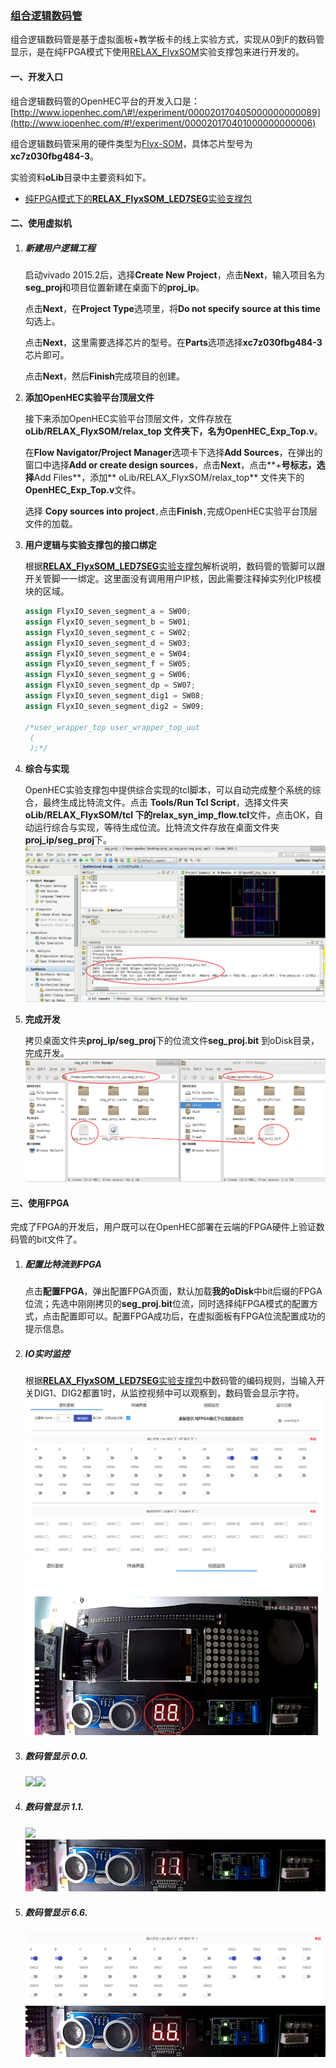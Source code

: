 ### [组合逻辑数码管](http://www.iopenhec.com/#!/experiment/000020170405000000000089)

组合逻辑数码管是基于虚拟面板+教学板卡的线上实验方式，实现从0到F的数码管显示，是在纯FPGA模式下使用[RELAX\_FlyxSOM](http://www.iopenhec.com/#!/app/forum/topics/2332)实验支撑包来进行开发的。

#### 一、开发入口

组合逻辑数码管的OpenHEC平台的开发入口是：[http://www.iopenhec.com/\#!/experiment/000020170405000000000089](http://www.iopenhec.com/#!/experiment/000020170401000000000006)

组合逻辑数码管采用的硬件类型为[Flyx-SOM](http://www.iopenhec.com/#!/hardware/000020161019000000000012)，具体芯片型号为**xc7z030fbg484-3**。

实验资料**oLib**目录中主要资料如下。

* [纯FPGA模式下的**RELAX\_FlyxSOM\_LED7SEG**实验支撑包](http://doc.iopenhec.com/ying-jian/flyx-somji-chu-pei-zhi/ying-jian-zhi-cheng-bao/shi-yan-zhi-cheng-bao-relax-flyxsom-led7seg-ru-men-shou-ce.html)

#### 二、使用虚拟机

1. ##### **新建用户逻辑工程**

   启动vivado 2015.2后，选择**Create New Project**，点击**Next**，输入项目名为**seg\_proj**和项目位置新建在桌面下的**proj\_ip**。

   点击**Next**，在**Project Type**选项里，将**Do not specify source at this time**勾选上。

   点击**Next**，这里需要选择芯片的型号。在**Parts**选项选择**xc7z030fbg484-3**芯片即可。

   点击**Next**，然后**Finish**完成项目的创建。

2. **添加OpenHEC实验平台顶层文件**

   接下来添加OpenHEC实验平台顶层文件，文件存放在**oLib/RELAX\_FlyxSOM/relax\_top **文件夹下，名为**OpenHEC\_Exp\_Top.v**。

   在**Flow Navigator/Project Manager**选项卡下选择**Add Sources**，在弹出的窗口中选择**Add or create design sources**，点击**Next**，点击**+**号标志，选择**Add Files**，添加** oLib/RELAX\_FlyxSOM/relax\_top** 文件夹下的**OpenHEC\_Exp\_Top.v**文件。

   选择 **Copy sources into project**`,`点击**Finish**`,`完成OpenHEC实验平台顶层文件的加载。

3. **用户逻辑与实验支撑包的接口绑定**

   根据[**RELAX\_FlyxSOM\_LED7SEG**实验支撑包](http://doc.iopenhec.com/ying-jian/flyx-somji-chu-pei-zhi/ying-jian-zhi-cheng-bao/shi-yan-zhi-cheng-bao-relax-flyxsom-led7seg-ru-men-shou-ce.html)解析说明，数码管的管脚可以跟开关管脚一一绑定。这里面没有调用用户IP核，因此需要注释掉实列化IP核模块的区域。

   ```verilog
   assign FlyxIO_seven_segment_a = SW00;
   assign FlyxIO_seven_segment_b = SW01;
   assign FlyxIO_seven_segment_c = SW02;
   assign FlyxIO_seven_segment_d = SW03;
   assign FlyxIO_seven_segment_e = SW04;
   assign FlyxIO_seven_segment_f = SW05;
   assign FlyxIO_seven_segment_g = SW06;
   assign FlyxIO_seven_segment_dp = SW07;
   assign FlyxIO_seven_segment_dig1 = SW08;
   assign FlyxIO_seven_segment_dig2 = SW09;

   /*user_wrapper_top user_wrapper_top_uut
    (
    );*/
   ```

4. **综合与实现**

   OpenHEC实验支撑包中提供综合实现的tcl脚本，可以自动完成整个系统的综合，最终生成比特流文件。点击 **Tools/Run Tcl Script**，选择文件夹**oLib/RELAX\_FlyxSOM/tcl **下的**relax\_syn\_imp\_flow.tcl**文件，点击OK，自动运行综合与实现，等待生成位流。比特流文件存放在桌面文件夹**proj\_ip/seg\_proj**下。![](/assets/seg_gen_bit.png)

5. **完成开发**

   拷贝桌面文件夹**proj\_ip/seg\_proj**下的位流文件**seg\_proj.bit** 到oDisk目录，完成开发。![](/assets/finish_seg.png)

#### 三、使用FPGA

完成了FPGA的开发后，用户既可以在OpenHEC部署在云端的FPGA硬件上验证数码管的bit文件了。

1. ##### 配置比特流到FPGA

   点击**配置FPGA**，弹出配置FPGA页面，默认加载**我的oDisk**中bit后缀的FPGA位流；先选中刚刚拷贝的**seg\_proj.bit**位流，同时选择纯FPGA模式的配置方式，点击配置即可以。配置FPGA成功后，在虚拟面板有FPGA位流配置成功的提示信息。

2. ##### IO实时监控

   根据[**RELAX\_FlyxSOM\_LED7SEG**实验支撑包](http://doc.iopenhec.com/ying-jian/flyx-somji-chu-pei-zhi/ying-jian-zhi-cheng-bao/shi-yan-zhi-cheng-bao-relax-flyxsom-led7seg-ru-men-shou-ce.html)中数码管的编码规则，当输入开关DIG1、DIG2都置1时，从监控视频中可以观察到，数码管会显示字符。![](/assets/seg_panel0001.png)![](/assets/seg_led0002.png)

3. ##### **数码管显示 0.0.**

	![](blob:file:///34ebe832-4ac7-4c3f-8cd5-7d70251bda67)![](blob:file:///f22ac639-a20c-4cd3-91de-81728ad20223)

4. ##### **数码管显示 1.1.** 
	
	![](blob:file:///0e5afef0-9f2d-405b-87e0-157b6a95d4e1)![](/assets/segshow0004.png)

5. ##### **数码管显示 6.6.**

	![](/assets/segshow0005.png)![](/assets/segshow0007.png)